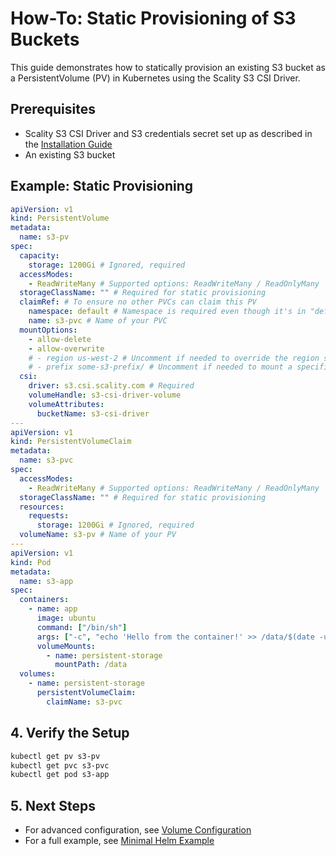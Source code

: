# How-To: Static Provisioning of S3 Buckets

This guide demonstrates how to statically provision an existing S3 bucket as a PersistentVolume (PV) in Kubernetes using the Scality S3 CSI Driver.

## Prerequisites

- Scality S3 CSI Driver and S3 credentials secret set up as described in the [Installation Guide](../driver-deployment/installation-guide.md)
- An existing S3 bucket

## Example: Static Provisioning

```yaml
apiVersion: v1
kind: PersistentVolume
metadata:
  name: s3-pv
spec:
  capacity:
    storage: 1200Gi # Ignored, required
  accessModes:
    - ReadWriteMany # Supported options: ReadWriteMany / ReadOnlyMany
  storageClassName: "" # Required for static provisioning
  claimRef: # To ensure no other PVCs can claim this PV
    namespace: default # Namespace is required even though it's in "default" namespace.
    name: s3-pvc # Name of your PVC
  mountOptions:
    - allow-delete
    - allow-overwrite
    # - region us-west-2 # Uncomment if needed to override the region specified in driver configuration
    # - prefix some-s3-prefix/ # Uncomment if needed to mount a specific prefix of the bucket, remove if not needed
  csi:
    driver: s3.csi.scality.com # Required
    volumeHandle: s3-csi-driver-volume
    volumeAttributes:
      bucketName: s3-csi-driver
---
apiVersion: v1
kind: PersistentVolumeClaim
metadata:
  name: s3-pvc
spec:
  accessModes:
    - ReadWriteMany # Supported options: ReadWriteMany / ReadOnlyMany
  storageClassName: "" # Required for static provisioning
  resources:
    requests:
      storage: 1200Gi # Ignored, required
  volumeName: s3-pv # Name of your PV
---
apiVersion: v1
kind: Pod
metadata:
  name: s3-app
spec:
  containers:
    - name: app
      image: ubuntu
      command: ["/bin/sh"]
      args: ["-c", "echo 'Hello from the container!' >> /data/$(date -u).txt; tail -f /dev/null"]
      volumeMounts:
        - name: persistent-storage
          mountPath: /data
  volumes:
    - name: persistent-storage
      persistentVolumeClaim:
        claimName: s3-pvc
```

## 4. Verify the Setup

```bash
kubectl get pv s3-pv
kubectl get pvc s3-pvc
kubectl get pod s3-app
```

## 5. Next Steps

- For advanced configuration, see [Volume Configuration](../configuration/volume-configuration.md)
- For a full example, see [Minimal Helm Example](../examples/minimal-helm.yaml)
